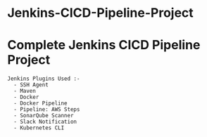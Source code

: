 # Jenkins-CICD-Pipeline-Project
# Complete Jenkins CICD Pipeline Project
```
Jenkins Plugins Used :-
  - SSH Agent
  - Maven
  - Docker
  - Docker Pipeline
  - Pipeline: AWS Steps
  - SonarQube Scanner
  - Slack Notification
  - Kubernetes CLI

```
